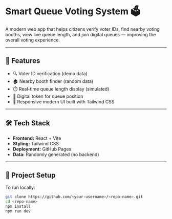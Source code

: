 # Smart Queue Voting System 🗳️

A modern web app that helps citizens verify voter IDs, find nearby voting booths, view live queue length, and join digital queues — improving the overall voting experience.

---

## 🚀 Features
- 🔍 Voter ID verification (demo data)
- 🏠 Nearby booth finder (random data)
- ⏱️ Real-time queue length display (simulated)
- 🪪 Digital token for queue position
- 📱 Responsive modern UI built with Tailwind CSS

---

## 🛠️ Tech Stack
- **Frontend:** React + Vite
- **Styling:** Tailwind CSS
- **Deployment:** GitHub Pages
- **Data:** Randomly generated (no backend)

---

## 🧩 Project Setup
To run locally:
```bash
git clone https://github.com/<your-username>/<repo-name>.git
cd <repo-name>
npm install
npm run dev
